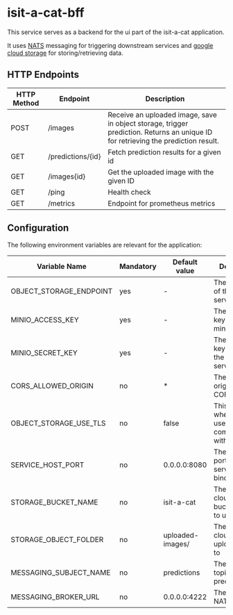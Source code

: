 # isit-a-cat-bff

This service serves as a backend for the ui part of the isit-a-cat application.

It uses [NATS](https://nats.io) messaging for triggering downstream services and [google cloud storage](https://cloud.google.com/storage) for storing/retrieving data.


## HTTP Endpoints

| HTTP Method | Endpoint          | Description                                                                                                                        |
|-------------|-------------------|------------------------------------------------------------------------------------------------------------------------------------|
| POST        | /images           | Receive an uploaded image, save in object storage, trigger prediction.  Returns an unique ID for retrieving the prediction result. |
| GET         | /predictions/{id} | Fetch prediction results for a given id                                                                                            |
| GET         | /images{id}       | Get the uploaded image with the given ID                                                                                           |
| GET         | /ping             | Health check                                                                                                                       |
| GET         | /metrics          | Endpoint for prometheus metrics                                                                                                    |

## Configuration

The following environment variables are relevant for the application:

| Variable Name           | Mandatory | Default value    | Description                                                        |
|-------------------------|-----------|------------------|--------------------------------------------------------------------|
| OBJECT_STORAGE_ENDPOINT | yes       | -                | The endpoint of the min.io server                                  |
| MINIO_ACCESS_KEY        | yes       | -                | The access key for the min.io server                               |
| MINIO_SECRET_KEY        | yes       | -                | The access key secret for the min.io server                        |
| CORS_ALLOWED_ORIGIN     | no        | *                | The allowed origin(s) for CORS                                     |
| OBJECT_STORAGE_USE_TLS  | no        | false            | This toggles whether TLS is used for communication with min.io     |
| SERVICE_HOST_PORT       | no        | 0.0.0.0:8080     | The host and port the service should bind to                       |
| STORAGE_BUCKET_NAME     | no        | isit-a-cat       | The google cloud storage bucket name to use                        |
| STORAGE_OBJECT_FOLDER   | no        | uploaded-images/ | The google cloud folder to upload images to                        |
| MESSAGING_SUBJECT_NAME  | no        | predictions      | The NATS topic name for predictions                                |
| MESSAGING_BROKER_URL    | no        | 0.0.0.0:4222     | The url of the NATS broker                                         |                     |